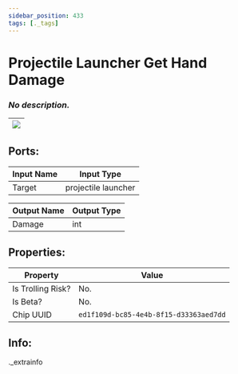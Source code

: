 ```yaml
---
sidebar_position: 433
tags: [._tags]
---
```


# Projectile Launcher Get Hand Damage


### *No description.*

| ![](https://images-ext-2.discordapp.net/external/MPmIaQzlEPmgGWlgi-WxBBXt0Bjv_zWPkg1y1f_sy3s/https/www.recroomcircuits.com/image/circuit/absolute-value?width=206&height=108) |
|-----|

## Ports:

| Input Name | Input Type |
|-----------|-----------|
| Target | projectile launcher |

| Output Name | Output Type |
|-----------|-----------|
| Damage | int |

## Properties:

| Property  | Value |
|-------------------|-----------|
| Is Trolling Risk? | No. |
| Is Beta? | No. |
| Chip UUID | `ed1f109d-bc85-4e4b-8f15-d33363aed7dd` |

## Info:
._extrainfo